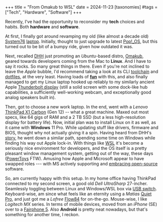 +++
title = "From Omakub to WSL"
date = 2024-11-23
[taxonomies]
#tags = ["Tech", "Hardware", "Software"]
+++

Recently, I've had the opportunity to reconsider my **tech** choices and habits. Both **hardware** and **software**.  

At first, I finally got around revamping my old (like almost a decade old) [System76](https://system76.com/) [laptop](https://support.system76.com/service-manuals/pdfs/Galago/galp2-service-manual.pdf). Initially, thought to just upgrade to latest [Pop!_OS](https://pop.system76.com/), but this turned out to be bit of a bumpy ride, given how outdated it was.  

Next, recalled [DHH](https://dhh.dk/) just promoting an _Ubuntu_-based distro, [Omakub](https://omakub.org/), geared towards developers coming from the Mac to **Linux**. And I have to say it rocks. So many great things in there. Even if you're not inclined to leave the _Apple_ bubble, I'd recommend taking a look at its CLI [toolchain](https://manual.omakub.org/1/read/10/the-applications) and [dotfiles](https://github.com/basecamp/omakub), at the very least. Having loads of **[fun](https://github.com/basecamp/omakub/issues/284)** with this, and also finally managed to get my Linux laptop hooked up reliably to my similarly ancient Apple [Thunderbolt display](https://support.apple.com/en-us/112597) (still a solid screen with some dock-like hub capabilities, a sufficiently well-working webcam, and exceptionally good analog speakers built in).  

Then, got to choose a new work laptop. In the end, went with a _Lenovo_ [ThinkPad X1 Carbon](https://www.lenovo.com/us/en/p/laptops/thinkpad/thinkpadx1/thinkpad-x1-carbon-gen-12-14-inch-intel/len101t0083) (Gen 12) -- what a great machine. Maxed out most specs, like 64 gigs of RAM and a 2 TB SSD (but a less high-resolution display for battery life). Now, initial plan was to install Linux on it as well, as it came with **Windows** 11 Pro. While updating stuff like drivers, firmware and BIOS, thought why not actually giving it a spin. Having heard from DHH's [story](https://www.youtube.com/watch?v=odSJr7HZMEQ), he went down a similar path, spending some time on Windows while finding his way out Apple lock-in. With things like [WSL](https://learn.microsoft.com/en-us/windows/wsl/) it's become a seriously nice environment for developers, and the OS itself is a pretty pleasant window management system, getting out of the way, these days ([PowerToys](https://github.com/microsoft/PowerToys?tab=readme-ov-file#microsoft-powertoys) FTW). Amusing how Apple and Microsoft appear to have swapped roles --- with MS actively supporting and [embracing open-source](https://www.theverge.com/2020/5/18/21262103/microsoft-open-source-linux-history-wrong-statement) software.

So, am currently happy with this setup. In my home office having ThinkPad connected to my second screen, a good old _Dell UltraSharp_ 27-incher. Seamlessly toggling between Linux and Windows/WSL box via [USB switch](https://www.amazon.com/UGREEN-Switcher-Computers-Keyboard-Splitter/dp/B0CLXYVM36). Keyboard-wise, am since what feels like an eternity using a _Matias_ [Quiet Pro](http://matias.ca/quietpro/mac/), and just got me a _Lofree_ [Flow84](https://www.lofree.co/products/lofree-flow-the-smoothest-mechanical-keyboard?variant=44741423169755) for on-the-go. Mouse-wise, I like _Logitech MX_ series. In terms of mobile devices, moved from an _iPhone_ (SE) over to a [Fairphone 5](https://shop.fairphone.com/fairphone-5). Also **Android** is pretty neat nowadays, but that's something for another time, I reckon.
